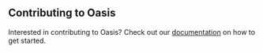 ## Contributing to Oasis
Interested in contributing to Oasis? Check out our [documentation](/docs) on how to get started.
